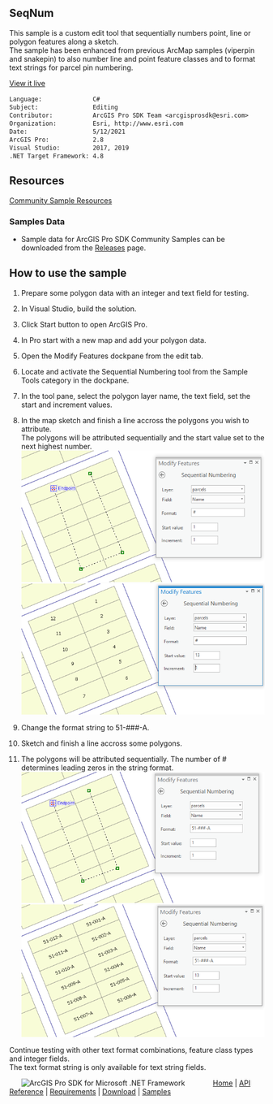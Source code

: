 ## SeqNum

<!-- TODO: Write a brief abstract explaining this sample -->
This sample is a custom edit tool that sequentially numbers point, line or polygon features along a sketch.  
The sample has been enhanced from previous ArcMap samples (viperpin and snakepin) to also number line and point feature classes and to format text strings for parcel pin numbering.  
  


<a href="http://pro.arcgis.com/en/pro-app/sdk/" target="_blank">View it live</a>

<!-- TODO: Fill this section below with metadata about this sample-->
```
Language:              C#
Subject:               Editing
Contributor:           ArcGIS Pro SDK Team <arcgisprosdk@esri.com>
Organization:          Esri, http://www.esri.com
Date:                  5/12/2021
ArcGIS Pro:            2.8
Visual Studio:         2017, 2019
.NET Target Framework: 4.8
```

## Resources

[Community Sample Resources](https://github.com/Esri/arcgis-pro-sdk-community-samples#resources)

### Samples Data

* Sample data for ArcGIS Pro SDK Community Samples can be downloaded from the [Releases](https://github.com/Esri/arcgis-pro-sdk-community-samples/releases) page.  

## How to use the sample
<!-- TODO: Explain how this sample can be used. To use images in this section, create the image file in your sample project's screenshots folder. Use relative url to link to this image using this syntax: ![My sample Image](FacePage/SampleImage.png) -->
1. Prepare some polygon data with an integer and text field for testing.  
1. In Visual Studio, build the solution.  
1. Click Start button to open ArcGIS Pro.  
1. In Pro start with a new map and add your polygon data.    
1. Open the Modify Features dockpane from the edit tab.  
1. Locate and activate the Sequential Numbering tool from the Sample Tools category in the dockpane.  
1. In the tool pane, select the polygon layer name, the text field, set the start and increment values.  
1. In the map sketch and finish a line accross the polygons you wish to attribute.  
The polygons will be attributed sequentially and the start value set to the next highest number.  
![UI](Screenshots/poly_sketch.png)  
![UI](Screenshots/poly_result.png)  
  
1. Change the format string to 51-###-A.  
1. Sketch and finish a line accross some polygons.  
1. The polygons will be attributed sequentially. The number of # determines leading zeros in the string format.  
![UI](Screenshots/poly_format_sketch.png)  
![UI](Screenshots/poly_format_result.png)  
  
Continue testing with other text format combinations, feature class types and integer fields.  
The text format string is only available for text string fields.  
  


<!-- End -->

&nbsp;&nbsp;&nbsp;&nbsp;&nbsp;&nbsp;<img src="https://esri.github.io/arcgis-pro-sdk/images/ArcGISPro.png"  alt="ArcGIS Pro SDK for Microsoft .NET Framework" height = "20" width = "20" align="top"  >
&nbsp;&nbsp;&nbsp;&nbsp;&nbsp;&nbsp;&nbsp;&nbsp;&nbsp;&nbsp;&nbsp;&nbsp;
[Home](https://github.com/Esri/arcgis-pro-sdk/wiki) | <a href="https://pro.arcgis.com/en/pro-app/latest/sdk/api-reference" target="_blank">API Reference</a> | [Requirements](https://github.com/Esri/arcgis-pro-sdk/wiki#requirements) | [Download](https://github.com/Esri/arcgis-pro-sdk/wiki#installing-arcgis-pro-sdk-for-net) | <a href="https://github.com/esri/arcgis-pro-sdk-community-samples" target="_blank">Samples</a>
